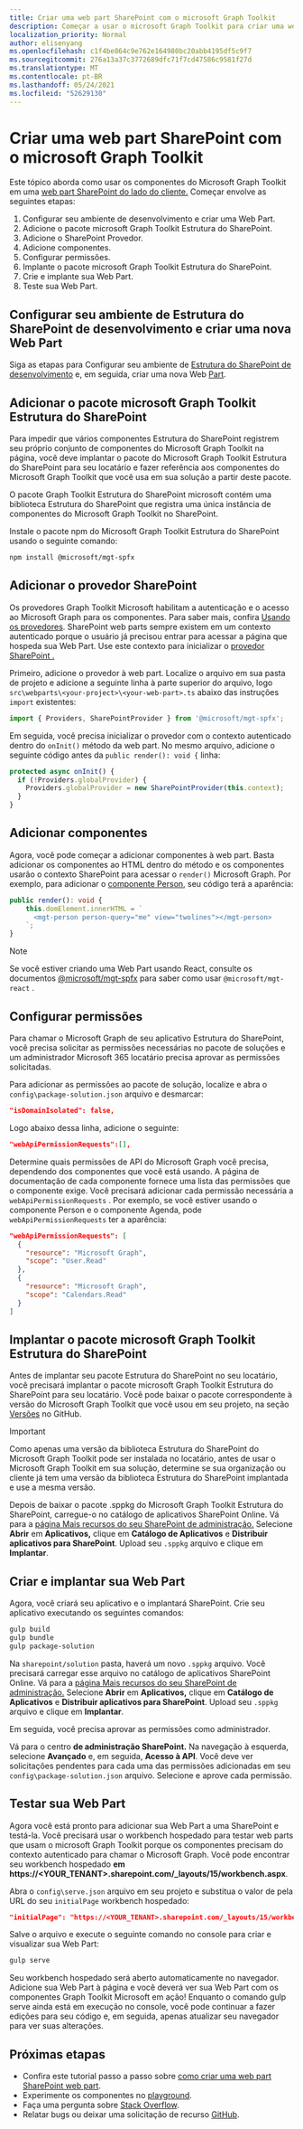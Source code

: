 ```yaml
---
title: Criar uma web part SharePoint com o microsoft Graph Toolkit
description: Começar a usar o microsoft Graph Toolkit para criar uma web part SharePoint web part.
localization_priority: Normal
author: elisenyang
ms.openlocfilehash: c1f4be864c9e762e164980bc20abb4195df5c9f7
ms.sourcegitcommit: 276a13a37c3772689dfc71f7cd47586c9581f27d
ms.translationtype: MT
ms.contentlocale: pt-BR
ms.lasthandoff: 05/24/2021
ms.locfileid: "52629130"
---
```

# <a name="build-a-sharepoint-web-part-with-the-microsoft-graph-toolkit"></a>Criar uma web part SharePoint com o microsoft Graph Toolkit

Este tópico aborda como usar os componentes do Microsoft Graph Toolkit em uma [web part SharePoint do lado do cliente.](/sharepoint/dev/spfx/web-parts/overview-client-side-web-parts) Começar envolve as seguintes etapas:

1. Configurar seu ambiente de desenvolvimento e criar uma Web Part.
1. Adicione o pacote microsoft Graph Toolkit Estrutura do SharePoint.
1. Adicione o SharePoint Provedor.
1. Adicione componentes.
1. Configurar permissões.
1. Implante o pacote microsoft Graph Toolkit Estrutura do SharePoint.
1. Crie e implante sua Web Part.
1. Teste sua Web Part.

## <a name="set-up-your-sharepoint-framework-development-environment-and-create-a-new-web-part"></a>Configurar seu ambiente de Estrutura do SharePoint de desenvolvimento e criar uma nova Web Part

Siga as etapas para Configurar seu ambiente de [Estrutura do SharePoint de desenvolvimento](/sharepoint/dev/spfx/set-up-your-development-environment) e, em seguida, criar uma nova Web [Part](/sharepoint/dev/spfx/web-parts/get-started/build-a-hello-world-web-part).

## <a name="add-the-microsoft-graph-toolkit-sharepoint-framework-package"></a>Adicionar o pacote microsoft Graph Toolkit Estrutura do SharePoint

Para impedir que vários componentes Estrutura do SharePoint registrem seu próprio conjunto de componentes do Microsoft Graph Toolkit na página, você deve implantar o pacote do Microsoft Graph Toolkit Estrutura do SharePoint para seu locatário e fazer referência aos componentes do Microsoft Graph Toolkit que você usa em sua solução a partir deste pacote.

O pacote Graph Toolkit Estrutura do SharePoint microsoft contém uma biblioteca Estrutura do SharePoint que registra uma única instância de componentes do Microsoft Graph Toolkit no SharePoint.

Instale o pacote npm do Microsoft Graph Toolkit Estrutura do SharePoint usando o seguinte comando:

```bash
npm install @microsoft/mgt-spfx
```

## <a name="add-the-sharepoint-provider"></a>Adicionar o provedor SharePoint

Os provedores Graph Toolkit Microsoft habilitam a autenticação e o acesso ao Microsoft Graph para os componentes. Para saber mais, confira [Usando os provedores](../providers/providers.md). SharePoint web parts sempre existem em um contexto autenticado porque o usuário já precisou entrar para acessar a página que hospeda sua Web Part. Use este contexto para inicializar o [provedor SharePoint .](../providers/sharepoint.md)

Primeiro, adicione o provedor à web part. Localize o arquivo em sua pasta de projeto e adicione a seguinte linha à parte superior do arquivo, logo `src\webparts\<your-project>\<your-web-part>.ts` abaixo das instruções `import` existentes:

```ts
import { Providers, SharePointProvider } from '@microsoft/mgt-spfx';
```

Em seguida, você precisa inicializar o provedor com o contexto autenticado dentro do `onInit()` método da web part. No mesmo arquivo, adicione o seguinte código antes da `public render(): void {` linha:

```ts
protected async onInit() {
  if (!Providers.globalProvider) {
    Providers.globalProvider = new SharePointProvider(this.context);
  }
}
```

## <a name="add-components"></a>Adicionar componentes

Agora, você pode começar a adicionar componentes à web part. Basta adicionar os componentes ao HTML dentro do método e os componentes usarão o contexto SharePoint para acessar o `render()` Microsoft Graph. Por exemplo, para adicionar o [componente Person](../components/person.md), seu código terá a aparência:

```ts
public render(): void {
    this.domElement.innerHTML = `
      <mgt-person person-query="me" view="twolines"></mgt-person>
    `;
}
```

>[!NOTE]
> Se você estiver criando uma Web Part usando React, consulte os documentos [@microsoft/mgt-spfx](./mgt-spfx.md#react) para saber como usar `@microsoft/mgt-react` .

## <a name="configure-permissions"></a>Configurar permissões

Para chamar o Microsoft Graph de seu aplicativo Estrutura do SharePoint, você precisa solicitar as permissões necessárias no pacote de soluções e um administrador Microsoft 365 locatário precisa aprovar as permissões solicitadas.

Para adicionar as permissões ao pacote de solução, localize e abra o `config\package-solution.json` arquivo e desmarcar:

```json
"isDomainIsolated": false,
```

Logo abaixo dessa linha, adicione o seguinte:

```json
"webApiPermissionRequests":[],
```

Determine quais permissões de API do Microsoft Graph você precisa, dependendo dos componentes que você está usando. A página de documentação de cada componente fornece uma lista das permissões que o componente exige. Você precisará adicionar cada permissão necessária a `webApiPermissionRequests` . Por exemplo, se você estiver usando o componente Person e o componente Agenda, pode `webApiPermissionRequests` ter a aparência:

```json
"webApiPermissionRequests": [
  {
    "resource": "Microsoft Graph",
    "scope": "User.Read"
  },
  {
    "resource": "Microsoft Graph",
    "scope": "Calendars.Read"
  }
]
```

## <a name="deploy-the-microsoft-graph-toolkit-sharepoint-framework-package"></a>Implantar o pacote microsoft Graph Toolkit Estrutura do SharePoint

Antes de implantar seu pacote Estrutura do SharePoint no seu locatário, você precisará implantar o pacote microsoft Graph Toolkit Estrutura do SharePoint para seu locatário. Você pode baixar o pacote correspondente à versão do Microsoft Graph Toolkit que você usou em seu projeto, na seção [Versões](https://github.com/microsoftgraph/microsoft-graph-toolkit/releases) no GitHub.

>[!IMPORTANT]
>Como apenas uma versão da biblioteca Estrutura do SharePoint do Microsoft Graph Toolkit pode ser instalada no locatário, antes de usar o Microsoft Graph Toolkit em sua solução, determine se sua organização ou cliente já tem uma versão da biblioteca Estrutura do SharePoint implantada e use a mesma versão.

Depois de baixar o pacote .sppkg do Microsoft Graph Toolkit Estrutura do SharePoint, carregue-o no catálogo de aplicativos SharePoint Online. Vá para a [página Mais recursos do seu SharePoint de administração.](https://admin.microsoft.com/sharepoint?page=classicfeatures&modern=true) Selecione **Abrir** em **Aplicativos,** clique em **Catálogo de Aplicativos** e **Distribuir aplicativos para SharePoint**. Upload seu `.sppkg` arquivo e clique em **Implantar**.

## <a name="build-and-deploy-your-web-part"></a>Criar e implantar sua Web Part

Agora, você criará seu aplicativo e o implantará SharePoint. Crie seu aplicativo executando os seguintes comandos:

```bash
gulp build
gulp bundle
gulp package-solution
```

Na `sharepoint/solution` pasta, haverá um novo `.sppkg` arquivo. Você precisará carregar esse arquivo no catálogo de aplicativos SharePoint Online. Vá para a [página Mais recursos do seu SharePoint de administração.](https://admin.microsoft.com/sharepoint?page=classicfeatures&modern=true) Selecione **Abrir** em **Aplicativos,** clique em **Catálogo de Aplicativos** e **Distribuir aplicativos para SharePoint**. Upload seu `.sppkg` arquivo e clique em **Implantar**.

Em seguida, você precisa aprovar as permissões como administrador.

Vá para o centro **de administração SharePoint.** Na navegação à esquerda, selecione **Avançado** e, em seguida, **Acesso à API**. Você deve ver solicitações pendentes para cada uma das permissões adicionadas em seu `config\package-solution.json` arquivo. Selecione e aprove cada permissão.

## <a name="test-your-web-part"></a>Testar sua Web Part

Agora você está pronto para adicionar sua Web Part a uma SharePoint e testá-la. Você precisará usar o workbench hospedado para testar web parts que usam o microsoft Graph Toolkit porque os componentes precisam do contexto autenticado para chamar o Microsoft Graph. Você pode encontrar seu workbench hospedado **em https://<YOUR_TENANT>.sharepoint.com/_layouts/15/workbench.aspx**.

Abra o `config\serve.json` arquivo em seu projeto e substitua o valor de pela URL do seu `initialPage` workbench hospedado:
```json
"initialPage": "https://<YOUR_TENANT>.sharepoint.com/_layouts/15/workbench.aspx",
```
Salve o arquivo e execute o seguinte comando no console para criar e visualizar sua Web Part:

```bash
gulp serve
```

Seu workbench hospedado será aberto automaticamente no navegador. Adicione sua Web Part à página e você deverá ver sua Web Part com os componentes Graph Toolkit Microsoft em ação! Enquanto o comando gulp serve ainda está em execução no console, você pode continuar a fazer edições para seu código e, em seguida, apenas atualizar seu navegador para ver suas alterações.

## <a name="next-steps"></a>Próximas etapas
- Confira este tutorial passo a passo sobre [como criar uma web part SharePoint web part](https://developer.microsoft.com/graph/blogs/a-lap-around-microsoft-graph-toolkit-day-9-microsoft-graph-toolkit-sharepoint-provider/).
- Experimente os componentes no [playground](https://mgt.dev).
- Faça uma pergunta sobre [Stack Overflow](https://aka.ms/mgt-question).
- Relatar bugs ou deixar uma solicitação de recurso [GitHub](https://aka.ms/mgt).
